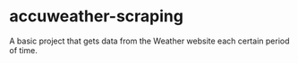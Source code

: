 # accuweather-scraping
A basic project that gets data from the Weather website each certain period of time.
